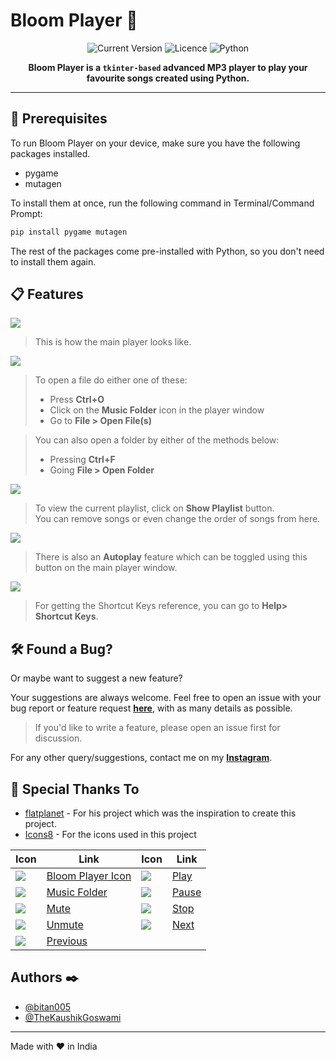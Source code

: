 # Bloom Player 🌷

<div align="center">

<img alt='Current Version' src='https://img.shields.io/badge/Current%20Version-1.3.1-white/?style=for-the-badge&color=white'/>   <img alt='Licence' src='https://img.shields.io/github/license/bitan005/Bloom-Player?style=for-the-badge'/> <img alt='Python' src='https://img.shields.io/badge/Made%20with-Python-blue/?style=for-the-badge&logo=python&color=blue'/>

<strong>Bloom Player is a `tkinter-based` advanced MP3 player to play your favourite songs created using Python. </strong>

</div>
<hr>

## 📌 Prerequisites

To run Bloom Player on your device, make sure you have the following packages installed.

 - pygame
 - mutagen
  
  To install them at once, run the following command in Terminal/Command Prompt:

  ```bash
  pip install pygame mutagen
  ```
 
  The rest of the packages come pre-installed with Python, so you don't need to install them again.
  
## 📋 Features

<img src="https://user-images.githubusercontent.com/83669071/197404762-dbb42cf8-6475-4096-afb7-3a9e51a8a727.png">

> This is how the main player looks like.

<img src="https://user-images.githubusercontent.com/83669071/197406913-74d578af-a357-4621-9957-ed731e944d33.png">

> To open a file do either one of these:
> - Press **Ctrl+O**
> - Click on the **Music Folder** icon in the player window
> - Go to **File > Open File(s)**

> You can also open a folder by either of the methods below:
> - Pressing **Ctrl+F**
> - Going **File > Open Folder**

<img src="https://user-images.githubusercontent.com/83669071/197406956-2b0174cf-8d82-483a-a9e2-ae75c6934e3c.png">

> To view the current playlist, click on **Show Playlist** button.<br>You can remove songs or even change the order of songs from here.

<img src="https://user-images.githubusercontent.com/83669071/197407027-630c0200-f9d3-4735-bc7e-f913911ddee5.png">

> There is also an **Autoplay** feature which can be toggled using this button on the main player window.

<img src="https://user-images.githubusercontent.com/83669071/197407114-c9fcf2a9-ad94-4e54-b985-81aec2f35200.png">

> For getting the Shortcut Keys reference, you can go to **Help> Shortcut Keys**.

## 🛠️ Found a Bug?
Or maybe want to suggest a new feature?

Your suggestions are always welcome. Feel free to open an issue with your bug report or feature request [**here**](https://github.com/bitan005/Bloom-Player/issues), with as many details as possible.

> If you'd like to write a feature, please open an issue first for discussion.

For any other query/suggestions, contact me on my **[Instagram](https://www.instagram.com/__bitan05__)**.

## 🤗 Special Thanks To

- [flatplanet](https://github.com/flatplanet/mp3) - For his project which was the inspiration to create this project.
- [Icons8](https://www.icons8.com) - For the icons used in this project

|Icon	| Link | Icon | Link|
|--|--|--|--|
| <img src = "https://user-images.githubusercontent.com/83669071/197404300-107cecd6-2b47-4215-b44b-6f1a984a870a.png"> | [Bloom Player Icon](https://icons8.com/icon/lBV40HOoU5pE/flower) | <img src="https://user-images.githubusercontent.com/83669071/197404490-89cf5713-c762-4fdf-9eb0-9d35b296bb72.png"> | [Play](https://icons8.com/icon/121268/start) |
| <img src = "https://user-images.githubusercontent.com/83669071/197404461-0ccb537c-86a2-4616-8090-26d36896fc56.png"> | [Music Folder](https://icons8.com/icon/119500/music-folder) | <img src = "https://user-images.githubusercontent.com/83669071/197404499-56d2607b-6bfa-4af7-8d43-8e74ab89bca3.png"> | [Pause](https://icons8.com/icon/121240/pause-squared) |
| <img src = "https://user-images.githubusercontent.com/83669071/197404446-304c2bc5-67e0-4620-9ae3-5b35fdfd6729.png"> | [Mute](https://icons8.com/icon/119574/mute) | <img src = "https://user-images.githubusercontent.com/83669071/197404506-0d69fa21-6737-45ac-ab7c-3086de637365.png"> | [Stop](https://icons8.com/icon/121269/stop-squared) |
| <img src = "https://user-images.githubusercontent.com/83669071/197404344-89f6bb93-337b-4419-b48e-a33da4dbdd28.png"> | [Unmute](https://icons8.com/icon/119558/audio) | <img src = "https://user-images.githubusercontent.com/83669071/197404510-be27c362-302a-471c-a6e6-75439ea5eb8e.png"> | [Next](https://icons8.com/icon/121229/last) |
| <img src = "https://user-images.githubusercontent.com/83669071/197404511-ba96c92a-2d89-456c-a16f-ec32b717ca31.png"> | [Previous](https://icons8.com/icon/121222/first) |

## Authors ✒️

- [@bitan005](https://github.com/bitan005)
- [@TheKaushikGoswami](https://github.com/TheKaushikGoswami)
------

Made with :heart: in India